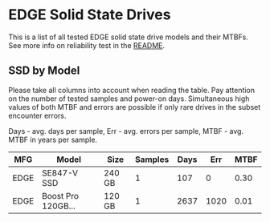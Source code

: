 EDGE Solid State Drives
=======================

This is a list of all tested EDGE solid state drive models and their MTBFs. See
more info on reliability test in the [README](https://github.com/bsdhw/SMART).

SSD by Model
------------

Please take all columns into account when reading the table. Pay attention on the
number of tested samples and power-on days. Simultaneous high values of both MTBF
and errors are possible if only rare drives in the subset encounter errors.

Days - avg. days per sample,
Err  - avg. errors per sample,
MTBF - avg. MTBF in years per sample.

| MFG       | Model              | Size   | Samples | Days  | Err   | MTBF |
|-----------|--------------------|--------|---------|-------|-------|------|
| EDGE      | SE847-V SSD        | 240 GB | 1       | 107   | 0     | 0.30   |
| EDGE      | Boost Pro 120GB... | 120 GB | 1       | 2637  | 1020  | 0.01   |
